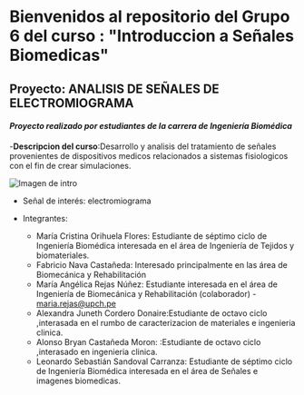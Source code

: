 # Bienvenidos al repositorio del Grupo 6 del curso : "Introduccion a Señales Biomedicas"
## Proyecto: ANALISIS DE SEÑALES DE ELECTROMIOGRAMA

#### *Proyecto realizado por estudiantes de la carrera de Ingeniería Biomédica*

-**Descripcion del curso**:Desarrollo y analisis del tratamiento de señales provenientes de dispositivos medicos relacionados a sistemas fisiologicos con el fin de crear simulaciones.

![Imagen de intro](https://www.example.com/cat.jpg)


- Señal de interés: electromiograma 

- Integrantes:
  - María Cristina Orihuela Flores: Estudiante de séptimo ciclo de Ingeniería Biomédica interesada en el área de Ingeniería de Tejidos y biomateriales.
  - Fabricio Nava Castañeda: Interesado principalmente en las área de Biomecánica y Rehabilitación
  - María Angélica Rejas Núñez: Estudiante interesada en el área de Ingeniería de Biomecánica y Rehabilitación (colaborador) - maria.rejas@upch.pe
  - Alexandra Juneth Cordero Donaire:Estudiante de octavo ciclo ,interasada en el rumbo de caracterizacion de materiales e ingenieria clinica.
  - Alonso Bryan Castañeda Moron: :Estudiante de octavo ciclo ,interasado en ingenieria clinica.
  - Leonardo Sebastián Sandoval Carranza: Estudiante de séptimo ciclo de Ingeniería Biomédica interesada en el área de Señales e imagenes biomedicas.


```python
